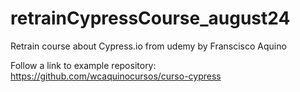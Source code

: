 # retrainCypressCourse_august24
Retrain course about Cypress.io from udemy by Franscisco Aquino

Follow a link to example repository: https://github.com/wcaquinocursos/curso-cypress